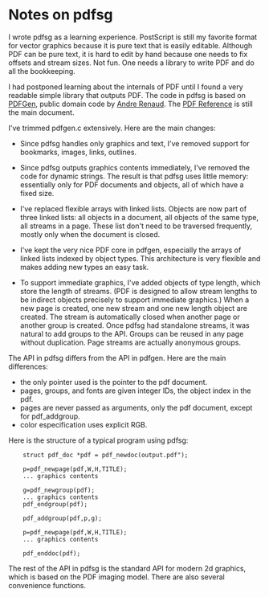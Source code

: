 # Notes on pdfsg

I wrote pdfsg as a learning experience. PostScript is still my favorite format for vector graphics because it is pure text that is easily editable. Although PDF can be pure text, it is hard to edit by hand because one needs to fix offsets and stream sizes. Not fun. One needs a library to write PDF and do all the bookkeeping.

I had postponed learning about the internals of PDF until I found a very readable simple library that outputs PDF.
The code in pdfsg is based on [PDFGen](https://github.com/AndreRenaud/PDFGen), public domain code by [Andre Renaud](https://github.com/AndreRenaud).
The [PDF Reference](https://opensource.adobe.com/dc-acrobat-sdk-docs/pdfstandards/pdfreference1.4.pdf) is still the main document.

I've trimmed pdfgen.c extensively. Here are the main changes:

- Since pdfsg handles only graphics and text, I've removed support for bookmarks, images, links, outlines.

- Since pdfsg outputs graphics contents immediately, I've removed the code for dynamic strings. The result is that pdfsg uses little memory: essentially only for PDF documents and objects, all of which have a fixed size.

- I've replaced flexible arrays with linked lists. Objects are now part of three linked lists: all objects in a document, all objects of the same type, all streams in a page. These list don't need to be traversed frequently, mostly only when the document is closed.

- I've kept the very nice PDF core in pdfgen, especially the arrays of linked lists indexed by object types. This architecture is very flexible and makes adding new types an easy task.

- To support immediate graphics, I've added objects of type length, which store the length of streams. (PDF is designed to allow stream lengths to be indirect objects precisely to support immediate graphics.)
When a new page is created, one new stream and one new length object are created.
The stream is automatically closed when another page or another group is created.
Once pdfsg had standalone streams, it was natural to add groups to the API.
Groups can be reused in any page without duplication.
Page streams are actually anonymous groups.

The API in pdfsg differs from the API in pdfgen. Here are the main differences:
- the only pointer used is the pointer to the pdf document.
- pages, groups, and fonts are given integer IDs, the object index in the pdf.
- pages are never passed as arguments, only the pdf document, except for 
pdf_addgroup.
- color especification uses explicit RGB.

Here is the structure of a typical program using pdfsg:
```
    struct pdf_doc *pdf = pdf_newdoc(output.pdf");

    p=pdf_newpage(pdf,W,H,TITLE);
    ... graphics contents
    
    g=pdf_newgroup(pdf);
    ... graphics contents
    pdf_endgroup(pdf);

    pdf_addgroup(pdf,p,g);

    p=pdf_newpage(pdf,W,H,TITLE);
    ... graphics contents

    pdf_enddoc(pdf);
```
The rest of the API in pdfsg is the standard API for modern 2d graphics, which is based on the PDF imaging model. There are also several convenience functions.
